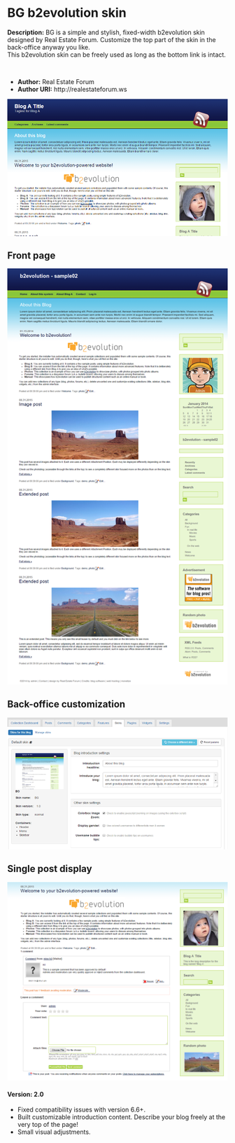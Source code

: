 <h1>BG b2evolution skin</h1>
<p><b>Description:</b> BG is a simple and stylish, fixed-width b2evolution skin designed by Real Estate Forum. Customize the top part of the skin in the back-office anyway you like. <br/>
This b2evolution skin can be freely used as long as the bottom link is intact.
</p>
<br/>
<ul>
<li><b>Author:</b> Real Estate Forum</li>
<li><b>Author URI:</b> http://realestateforum.ws</li>
</ul>

<img src="skinshot.png"><br/>
<h2>Front page</h2>
<img src="bg-entire_page-main.png"><br/>
<h2>Back-office customization</h2>
<img src="044_bg.png"><br/>
<h2>Single post display</h2>
<img src="bg-entire_page-single.png"><br/>

<h4>Version: 2.0</h4>	
<ul>
	<li> Fixed compatibility issues with version 6.6+.</li>
	<li> Built customizable introduction content. Describe your blog freely at the very top of the page!</li>
	<li> Small visual adjustments.</li>
</ul>
